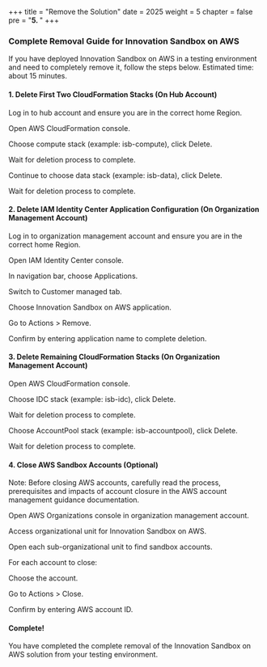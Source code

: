 +++
title = "Remove the Solution"
date = 2025
weight = 5
chapter = false
pre = "<b>5. </b>"
+++

### Complete Removal Guide for Innovation Sandbox on AWS
If you have deployed Innovation Sandbox on AWS in a testing environment and need to completely remove it, follow the steps below. Estimated time: about 15 minutes.

#### 1. Delete First Two CloudFormation Stacks (On Hub Account)
Log in to hub account and ensure you are in the correct home Region.

Open AWS CloudFormation console.

Choose compute stack (example: isb-compute), click Delete.

Wait for deletion process to complete.

Continue to choose data stack (example: isb-data), click Delete.

Wait for deletion process to complete.

#### 2. Delete IAM Identity Center Application Configuration (On Organization Management Account)
Log in to organization management account and ensure you are in the correct home Region.

Open IAM Identity Center console.

In navigation bar, choose Applications.

Switch to Customer managed tab.

Choose Innovation Sandbox on AWS application.

Go to Actions > Remove.

Confirm by entering application name to complete deletion.

#### 3. Delete Remaining CloudFormation Stacks (On Organization Management Account)
Open AWS CloudFormation console.

Choose IDC stack (example: isb-idc), click Delete.

Wait for deletion process to complete.

Choose AccountPool stack (example: isb-accountpool), click Delete.

Wait for deletion process to complete.

#### 4. Close AWS Sandbox Accounts (Optional)
Note: Before closing AWS accounts, carefully read the process, prerequisites and impacts of account closure in the AWS account management guidance documentation.

Open AWS Organizations console in organization management account.

Access organizational unit for Innovation Sandbox on AWS.

Open each sub-organizational unit to find sandbox accounts.

For each account to close:

Choose the account.

Go to Actions > Close.

Confirm by entering AWS account ID.

#### Complete!
You have completed the complete removal of the Innovation Sandbox on AWS solution from your testing environment.
